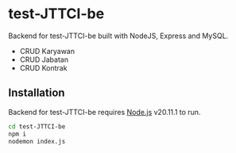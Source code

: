# test-JTTCI-be
Backend for test-JTTCI-be built with NodeJS, Express and MySQL.

- CRUD Karyawan
- CRUD Jabatan
- CRUD Kontrak

## Installation

Backend for test-JTTCI-be requires [Node.js](https://nodejs.org/) v20.11.1 to run.

```sh
cd test-JTTCI-be
npm i
nodemon index.js
```
